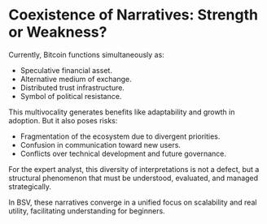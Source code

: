 # Coexistence of Narratives: Strength or Weakness?

Currently, Bitcoin functions simultaneously as:

* Speculative financial asset.
* Alternative medium of exchange.
* Distributed trust infrastructure.
* Symbol of political resistance.

This multivocality generates benefits like adaptability and growth in adoption. But it also poses risks:

* Fragmentation of the ecosystem due to divergent priorities.
* Confusion in communication toward new users.
* Conflicts over technical development and future governance.

For the expert analyst, this diversity of interpretations is not a defect, but a structural phenomenon that must be understood, evaluated, and managed strategically.

In BSV, these narratives converge in a unified focus on scalability and real utility, facilitating understanding for beginners.
